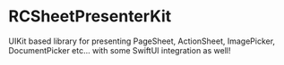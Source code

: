# RCSheetPresenterKit
UIKit based library for presenting PageSheet, ActionSheet, ImagePicker, DocumentPicker etc... with some SwiftUI integration as well!

